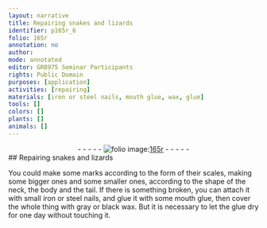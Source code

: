 ```yaml
---
layout: narrative
title: Repairing snakes and lizards
identifier: p165r_6
folio: 165r
annotation: no
author:
mode: annotated
editor: GR8975 Seminar Participants
rights: Public Domain
purposes: [application]
activities: [repairing]
materials: [iron or steel nails, mouth glue, wax, glue]
tools: []
colors: []
plants: []
animals: []
---
```


 <div class="folio" align="center">- - - - - <a href="http://gallica.bnf.fr/ark:/12148/btv1b9059316c/f336.item" target="_blank"><img src="https://cu-mkp.github.io/GR8975-edition/assets/photo-icon.png" alt="folio image: " style="display:inline-block; margin-bottom:-3px;"/>165r</a> - - - - - </div> 
## Repairing snakes and lizards

 
<span class="activity">You could make some marks according to the form of their scales, making some bigger ones and some smaller ones, according to the shape of the neck, the body and the tail. If there is something broken, you can attach it with small <span class="material">iron or steel nails</span>, and glue it with some <span class="material">mouth glue</span>, then cover the whole thing with gray or black <span class="material">wax</span>. But it is necessary to let the <span class="material">glue</span> dry for one day without touching it.</span>
 